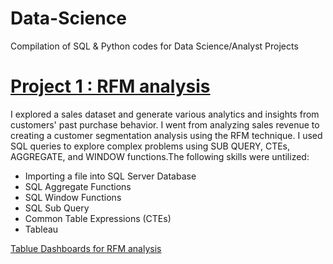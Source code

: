 # Data-Science
Compilation of SQL & Python codes for Data Science/Analyst Projects

# [Project 1 : RFM analysis](https://ahmeddakaa.github.io/Data-Science-/) 
 I explored a sales dataset and generate various analytics and insights from customers' past purchase behavior. I went from analyzing sales revenue to creating a customer segmentation analysis using the RFM technique. I used SQL queries to explore complex problems using SUB QUERY, CTEs, AGGREGATE, and WINDOW functions.The following skills were untilized:
- Importing a file into SQL Server Database
- SQL Aggregate Functions
- SQL Window Functions
- SQL Sub Query
- Common Table Expressions (CTEs)
- Tableau

[Tablue Dashboards for RFM analysis](https://public.tableau.com/app/profile/ahmed.al.mubarak) 

